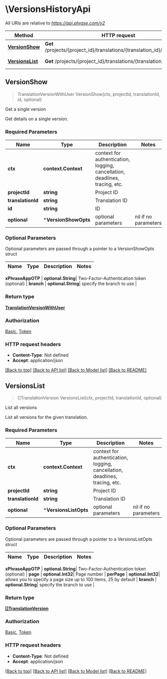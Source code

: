 # \VersionsHistoryApi

All URIs are relative to *https://api.phrase.com/v2*

Method | HTTP request | Description
------------- | ------------- | -------------
[**VersionShow**](VersionsHistoryApi.md#VersionShow) | **Get** /projects/{project_id}/translations/{translation_id}/versions/{id} | Get a single version
[**VersionsList**](VersionsHistoryApi.md#VersionsList) | **Get** /projects/{project_id}/translations/{translation_id}/versions | List all versions



## VersionShow

> TranslationVersionWithUser VersionShow(ctx, projectId, translationId, id, optional)

Get a single version

Get details on a single version.

### Required Parameters


Name | Type | Description  | Notes
------------- | ------------- | ------------- | -------------
**ctx** | **context.Context** | context for authentication, logging, cancellation, deadlines, tracing, etc.
**projectId** | **string**| Project ID | 
**translationId** | **string**| Translation ID | 
**id** | **string**| ID | 
 **optional** | ***VersionShowOpts** | optional parameters | nil if no parameters

### Optional Parameters

Optional parameters are passed through a pointer to a VersionShowOpts struct


Name | Type | Description  | Notes
------------- | ------------- | ------------- | -------------



 **xPhraseAppOTP** | **optional.String**| Two-Factor-Authentication token (optional) | 
 **branch** | **optional.String**| specify the branch to use | 

### Return type

[**TranslationVersionWithUser**](translation_version_with_user.md)

### Authorization

[Basic](../README.md#Basic), [Token](../README.md#Token)

### HTTP request headers

- **Content-Type**: Not defined
- **Accept**: application/json

[[Back to top]](#) [[Back to API list]](../README.md#documentation-for-api-endpoints)
[[Back to Model list]](../README.md#documentation-for-models)
[[Back to README]](../README.md)


## VersionsList

> []TranslationVersion VersionsList(ctx, projectId, translationId, optional)

List all versions

List all versions for the given translation.

### Required Parameters


Name | Type | Description  | Notes
------------- | ------------- | ------------- | -------------
**ctx** | **context.Context** | context for authentication, logging, cancellation, deadlines, tracing, etc.
**projectId** | **string**| Project ID | 
**translationId** | **string**| Translation ID | 
 **optional** | ***VersionsListOpts** | optional parameters | nil if no parameters

### Optional Parameters

Optional parameters are passed through a pointer to a VersionsListOpts struct


Name | Type | Description  | Notes
------------- | ------------- | ------------- | -------------


 **xPhraseAppOTP** | **optional.String**| Two-Factor-Authentication token (optional) | 
 **page** | **optional.Int32**| Page number | 
 **perPage** | **optional.Int32**| allows you to specify a page size up to 100 items, 25 by default | 
 **branch** | **optional.String**| specify the branch to use | 

### Return type

[**[]TranslationVersion**](translation_version.md)

### Authorization

[Basic](../README.md#Basic), [Token](../README.md#Token)

### HTTP request headers

- **Content-Type**: Not defined
- **Accept**: application/json

[[Back to top]](#) [[Back to API list]](../README.md#documentation-for-api-endpoints)
[[Back to Model list]](../README.md#documentation-for-models)
[[Back to README]](../README.md)

